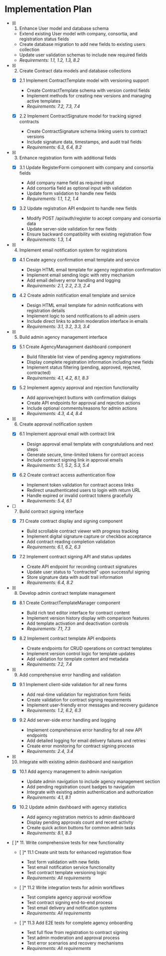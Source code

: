 # Implementation Plan

- [x] 1. Enhance User model and database schema
  - Extend existing User model with company, consortia, and registration status fields
  - Create database migration to add new fields to existing users collection
  - Update user validation schemas to include new required fields
  - _Requirements: 1.1, 1.2, 1.3, 8.2_

- [x] 2. Create Contract data models and database collections
  - [x] 2.1 Implement ContractTemplate model with versioning support
    - Create ContractTemplate schema with version control fields
    - Implement methods for creating new versions and managing active templates
    - _Requirements: 7.2, 7.3, 7.4_
  
  - [x] 2.2 Implement ContractSignature model for tracking signed contracts
    - Create ContractSignature schema linking users to contract versions
    - Include signature data, timestamps, and audit trail fields
    - _Requirements: 6.3, 6.4, 8.2_

- [x] 3. Enhance registration form with additional fields
  - [x] 3.1 Update RegisterForm component with company and consortia fields
    - Add company name field as required input
    - Add consortia field as optional input with validation
    - Update form validation to handle new fields
    - _Requirements: 1.1, 1.2, 1.4_
  
  - [x] 3.2 Update registration API endpoint to handle new fields
    - Modify POST /api/auth/register to accept company and consortia data
    - Update server-side validation for new fields
    - Ensure backward compatibility with existing registration flow
    - _Requirements: 1.3, 1.4_

- [x] 4. Implement email notification system for registrations
  - [x] 4.1 Create agency confirmation email template and service
    - Design HTML email template for agency registration confirmation
    - Implement email sending logic with retry mechanism
    - Add email delivery error handling and logging
    - _Requirements: 2.1, 2.2, 2.3, 2.4_
  
  - [x] 4.2 Create admin notification email template and service
    - Design HTML email template for admin notifications with registration details
    - Implement logic to send notifications to all admin users
    - Include direct links to admin moderation interface in emails
    - _Requirements: 3.1, 3.2, 3.3, 3.4_

- [x] 5. Build admin agency management interface
  - [x] 5.1 Create AgencyManagement dashboard component
    - Build filterable list view of pending agency registrations
    - Display complete registration information including new fields
    - Implement status filtering (pending, approved, rejected, contracted)
    - _Requirements: 4.1, 4.2, 8.1, 8.3_
  
  - [x] 5.2 Implement agency approval and rejection functionality
    - Add approve/reject buttons with confirmation dialogs
    - Create API endpoints for approval and rejection actions
    - Include optional comments/reasons for admin actions
    - _Requirements: 4.3, 4.4, 8.4_

- [x] 6. Create approval notification system
  - [x] 6.1 Implement approval email with contract link
    - Design approval email template with congratulations and next steps
    - Generate secure, time-limited tokens for contract access
    - Include contract signing link in approval emails
    - _Requirements: 5.1, 5.2, 5.3, 5.4_
  
  - [x] 6.2 Create contract access authentication flow
    - Implement token validation for contract access links
    - Redirect unauthenticated users to login with return URL
    - Handle expired or invalid contract tokens gracefully
    - _Requirements: 5.4, 6.1_

- [ ] 7. Build contract signing interface
  - [x] 7.1 Create contract display and signing component
    - Build scrollable contract viewer with progress tracking
    - Implement digital signature capture or checkbox acceptance
    - Add contract reading completion validation
    - _Requirements: 6.1, 6.2, 6.3_
  
  - [x] 7.2 Implement contract signing API and status updates
    - Create API endpoint for recording contract signatures
    - Update user status to "contracted" upon successful signing
    - Store signature data with audit trail information
    - _Requirements: 6.4, 8.2_

- [x] 8. Develop admin contract template management
  - [x] 8.1 Create ContractTemplateManager component
    - Build rich text editor interface for contract content
    - Implement version history display with comparison features
    - Add template activation and deactivation controls
    - _Requirements: 7.1, 7.3_
  
  - [x] 8.2 Implement contract template API endpoints
    - Create endpoints for CRUD operations on contract templates
    - Implement version control logic for template updates
    - Add validation for template content and metadata
    - _Requirements: 7.2, 7.4_

- [x] 9. Add comprehensive error handling and validation
  - [x] 9.1 Implement client-side validation for all new forms
    - Add real-time validation for registration form fields
    - Create validation for contract signing requirements
    - Implement user-friendly error messages and recovery guidance
    - _Requirements: 1.2, 6.2, 6.3_
  
  - [x] 9.2 Add server-side error handling and logging
    - Implement comprehensive error handling for all new API endpoints
    - Add detailed logging for email delivery failures and retries
    - Create error monitoring for contract signing process
    - _Requirements: 2.4, 3.4_

- [x] 10. Integrate with existing admin dashboard and navigation
  - [x] 10.1 Add agency management to admin navigation
    - Update admin navigation to include agency management section
    - Add pending registration count badges to navigation
    - Integrate with existing admin authentication and authorization
    - _Requirements: 4.1, 8.1_
  
  - [x] 10.2 Update admin dashboard with agency statistics
    - Add agency registration metrics to admin dashboard
    - Display pending approvals count and recent activity
    - Create quick action buttons for common admin tasks
    - _Requirements: 8.1, 8.3_

- [ ]* 11. Write comprehensive tests for new functionality
  - [ ]* 11.1 Create unit tests for enhanced registration flow
    - Test form validation with new fields
    - Test email notification service functionality
    - Test contract template versioning logic
    - _Requirements: All requirements_
  
  - [ ]* 11.2 Write integration tests for admin workflows
    - Test complete agency approval workflow
    - Test contract signing end-to-end process
    - Test email delivery and notification systems
    - _Requirements: All requirements_
  
  - [ ]* 11.3 Add E2E tests for complete agency onboarding
    - Test full flow from registration to contract signing
    - Test admin moderation and approval process
    - Test error scenarios and recovery mechanisms
    - _Requirements: All requirements_